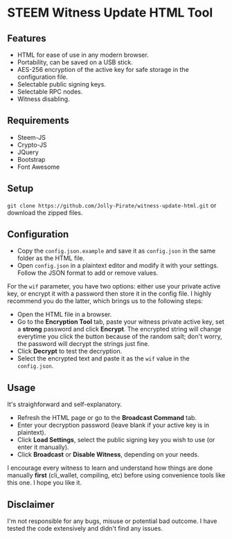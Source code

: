 # STEEM Witness Update HTML Tool

## Features
- HTML for ease of use in any modern browser.
- Portability, can be saved on a USB stick.
- AES-256 encryption of the active key for safe storage in the configuration file.
- Selectable public signing keys.
- Selectable RPC nodes.
- Witness disabling.

## Requirements
- Steem-JS
- Crypto-JS
- JQuery
- Bootstrap
- Font Awesome

## Setup
`git clone https://github.com/Jolly-Pirate/witness-update-html.git` or download the zipped files.

## Configuration
- Copy the `config.json.example` and save it as `config.json` in the same folder as the HTML file.
- Open `config.json` in a plaintext editor and modify it with your settings. Follow the JSON format to add or remove values.

For the `wif` parameter, you have two options: either use your private active key, or encrypt it with a password then store it in the config file. I highly recommend you do the latter, which brings us to the following steps:
- Open the HTML file in a browser.
- Go to the **Encryption Tool** tab, paste your witness private active key, set a **strong** password and click **Encrypt**. The encrypted string will change everytime you click the button because of the random salt; don't worry, the password will decrypt the strings just fine.
- Click **Decrypt** to test the decryption.
- Select the encrypted text and paste it as the `wif` value in the `config.json`.

## Usage
It's straighforward and self-explanatory. 
- Refresh the HTML page or go to the **Broadcast Command** tab.
- Enter your decryption password (leave blank if your active key is in plaintext).
- Click **Load Settings**, select the public signing key you wish to use (or enter it manually).
- Click **Broadcast** or **Disable Witness**, depending on your needs.

I encourage every witness to learn and understand how things are done manually **first** (cli_wallet, compiling, etc) before using convenience tools like this one. I hope you like it.

## Disclaimer
I'm not responsible for any bugs, misuse or potential bad outcome. I have tested the code extensively and didn't find any issues.
